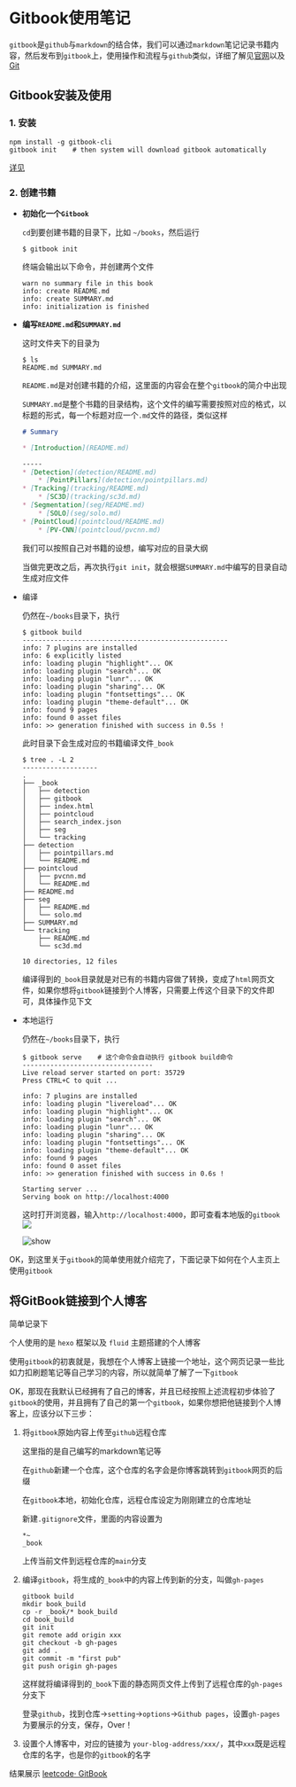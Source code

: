 # Gitbook使用笔记



`gitbook`是`github`与`markdown`的结合体，我们可以通过`markdown`笔记记录书籍内容，然后发布到`gitbook`上，使用操作和流程与`github`类似，详细了解见[官网](https://www.gitbook.com/)以及[Git](https://github.com/GitbookIO/gitbook)

<!--more-->


## Gitbook安装及使用

### 1. 安装

```
npm install -g gitbook-cli
gitbook init    # then system will download gitbook automatically
```

[详见](https://github.com/GitbookIO/gitbook/blob/master/docs/setup.md)

### 2. 创建书籍

- **初始化一个`Gitbook`**
  
  `cd`到要创建书籍的目录下，比如 `~/books`，然后运行
  
  ```shell
  $ gitbook init
  ```
  
  终端会输出以下命令，并创建两个文件
  
  ```shell
  warn no summary file in this book 
  info: create README.md 
  info: create SUMMARY.md 
  info: initialization is finished
  ```

- **编写`README.md`和`SUMMARY.md`**
  
  这时文件夹下的目录为
  
  ```shell
  $ ls
  README.md SUMMARY.md
  ```
  
  `README.md`是对创建书籍的介绍，这里面的内容会在整个`gitbook`的简介中出现
  
  `SUMMARY.md`是整个书籍的目录结构，这个文件的编写需要按照对应的格式，以标题的形式，每一个标题对应一个`.md`文件的路径，类似这样
  
  ```markdown
  # Summary
  
  * [Introduction](README.md)
  
  -----
  * [Detection](detection/README.md)
      * [PointPillars](detection/pointpillars.md)
  * [Tracking](tracking/README.md)
      * [SC3D](tracking/sc3d.md)
  * [Segmentation](seg/README.md)
      * [SOLO](seg/solo.md)
  * [PointCloud](pointcloud/README.md)
      * [PV-CNN](pointcloud/pvcnn.md)
  ```
  
  我们可以按照自己对书籍的设想，编写对应的目录大纲
  
  当做完更改之后，再次执行`git init`，就会根据`SUMMARY.md`中编写的目录自动生成对应文件

- 编译
  
  仍然在`~/books`目录下，执行
  
  ```shell
  $ gitbook build
  ----------------------------------------------------
  info: 7 plugins are installed 
  info: 6 explicitly listed 
  info: loading plugin "highlight"... OK 
  info: loading plugin "search"... OK 
  info: loading plugin "lunr"... OK 
  info: loading plugin "sharing"... OK 
  info: loading plugin "fontsettings"... OK 
  info: loading plugin "theme-default"... OK 
  info: found 9 pages 
  info: found 0 asset files 
  info: >> generation finished with success in 0.5s !
  ```
  
  此时目录下会生成对应的书籍编译文件`_book`
  
  ```shell
  $ tree . -L 2
  -------------------
  .
  ├── _book
  │   ├── detection
  │   ├── gitbook
  │   ├── index.html
  │   ├── pointcloud
  │   ├── search_index.json
  │   ├── seg
  │   └── tracking
  ├── detection
  │   ├── pointpillars.md
  │   └── README.md
  ├── pointcloud
  │   ├── pvcnn.md
  │   └── README.md
  ├── README.md
  ├── seg
  │   ├── README.md
  │   └── solo.md
  ├── SUMMARY.md
  └── tracking
      ├── README.md
      └── sc3d.md
  
  10 directories, 12 files
  ```
  
  编译得到的`_book`目录就是对已有的书籍内容做了转换，变成了`html`网页文件，如果你想将`gitbook`链接到个人博客，只需要上传这个目录下的文件即可，具体操作见下文

- 本地运行
  
  仍然在`~/books`目录下，执行
  
  ```shell
  $ gitbook serve    # 这个命令会自动执行 gitbook build命令
  ---------------------------------
  Live reload server started on port: 35729
  Press CTRL+C to quit ...
  
  info: 7 plugins are installed 
  info: loading plugin "livereload"... OK 
  info: loading plugin "highlight"... OK 
  info: loading plugin "search"... OK 
  info: loading plugin "lunr"... OK 
  info: loading plugin "sharing"... OK 
  info: loading plugin "fontsettings"... OK 
  info: loading plugin "theme-default"... OK 
  info: found 9 pages 
  info: found 0 asset files 
  info: >> generation finished with success in 0.6s ! 
  
  Starting server ...
  Serving book on http://localhost:4000
  ```
  
  这时打开浏览器，输入`http://localhost:4000`，即可查看本地版的`gitbook`
  ![](https://pictures-1309138036.cos.ap-nanjing.myqcloud.com/img/3a20712b8d287db8641417a818b67b670f864e77.png)
  
  ![show](日志备忘/Tools/how-to-use-gitbooks/3a20712b8d287db8641417a818b67b670f864e77.png)

OK，到这里关于`gitbook`的简单使用就介绍完了，下面记录下如何在个人主页上使用`gitbook`

## 将GitBook链接到个人博客

简单记录下

个人使用的是 `hexo` 框架以及 `fluid` 主题搭建的个人博客

使用`gitbook`的初衷就是，我想在个人博客上链接一个地址，这个网页记录一些比如力扣刷题笔记等自己学习的内容，所以就简单了解了一下`gitbook`

OK，那现在我默认已经拥有了自己的博客，并且已经按照上述流程初步体验了`gitbook`的使用，并且拥有了自己的第一个`gitbook`，如果你想把他链接到个人博客上，应该分以下三步：

1. 将`gitbook`原始内容上传至`github`远程仓库
   
   这里指的是自己编写的markdown笔记等
   
   在`github`新建一个仓库，这个仓库的名字会是你博客跳转到`gitbook`网页的后缀
   
   在`gitbook`本地，初始化仓库，远程仓库设定为刚刚建立的仓库地址
   
   新建`.gitignore`文件，里面的内容设置为
   
   ```git
   *~
   _book
   ```
   
   上传当前文件到远程仓库的`main`分支

2. 编译`gitbook`，将生成的`_book`中的内容上传到新的分支，叫做`gh-pages`
   
   ```
   gitbook build
   mkdir book_build
   cp -r _book/* book_build
   cd book_build
   git init
   git remote add origin xxx
   git checkout -b gh-pages
   git add .
   git commit -m "first pub"
   git push origin gh-pages
   ```
   
   这样就将编译得到的`_book`下面的静态网页文件上传到了远程仓库的`gh-pages`分支下
   
   登录`github`，找到仓库->`setting`->`options`->`Github pages`，设置`gh-pages`为要展示的分支，保存，Over！

3. 设置个人博客中，对应的链接为 `your-blog-address/xxx/`，其中`xxx`既是远程仓库的名字，也是你的`gitbook`的名字

结果展示 [leetcode· GitBook](https://shmilywh.github.io/leetcode/)
